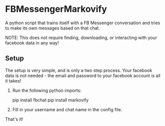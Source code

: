 # FBMessengerMarkovify
A python script that trains itself with a FB Messenger conversation and tries to make its own messages based on that chat.

NOTE: This does not require finding, downloading, or interacting with your facebook data in any way!

## Setup

The setup is very simple, and is only a two step process. Your facebook data is not needed - the email and password to your facebook account is all it takes!

1) Run the following python imports:

    pip install fbchat
    pip install markovify
    
2) Fill in your username and chat name in the config file.

That's it!
